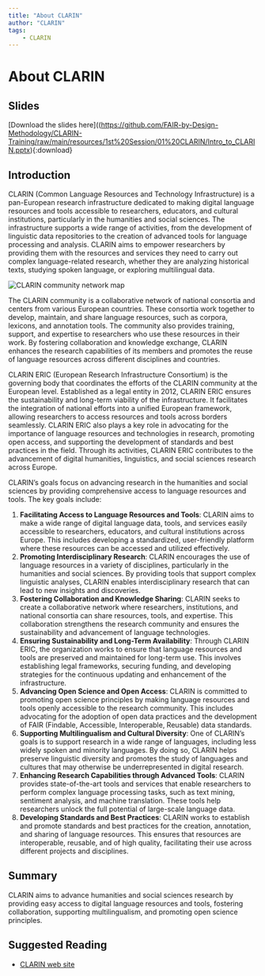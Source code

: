 ```yaml
---
title: "About CLARIN"
author: "CLARIN"
tags: 
    - CLARIN
---
```


# About CLARIN

## Slides

[Download the slides here]((https://github.com/FAIR-by-Design-Methodology/CLARIN-Training/raw/main/resources/1st%20Session/01%20CLARIN/Intro_to_CLARIN.pptx){:download}


## Introduction

CLARIN (Common Language Resources and Technology Infrastructure) is a pan-European research infrastructure dedicated to making digital language resources and tools accessible to researchers, educators, and cultural institutions, particularly in the humanities and social sciences. The infrastructure supports a wide range of activities, from the development of linguistic data repositories to the creation of advanced tools for language processing and analysis. CLARIN aims to empower researchers by providing them with the resources and services they need to carry out complex language-related research, whether they are analyzing historical texts, studying spoken language, or exploring multilingual data.

![CLARIN community network map](https://www.clarin.eu/sites/default/files/CLARIN-Map-ORTOLANG-2024-RGB-300ppi.png)

The CLARIN community is a collaborative network of national consortia and centers from various European countries. These consortia work together to develop, maintain, and share language resources, such as corpora, lexicons, and annotation tools. The community also provides training, support, and expertise to researchers who use these resources in their work. By fostering collaboration and knowledge exchange, CLARIN enhances the research capabilities of its members and promotes the reuse of language resources across different disciplines and countries.

CLARIN ERIC (European Research Infrastructure Consortium) is the governing body that coordinates the efforts of the CLARIN community at the European level. Established as a legal entity in 2012, CLARIN ERIC ensures the sustainability and long-term viability of the infrastructure. It facilitates the integration of national efforts into a unified European framework, allowing researchers to access resources and tools across borders seamlessly. CLARIN ERIC also plays a key role in advocating for the importance of language resources and technologies in research, promoting open access, and supporting the development of standards and best practices in the field. Through its activities, CLARIN ERIC contributes to the advancement of digital humanities, linguistics, and social sciences research across Europe.

CLARIN’s goals focus on advancing research in the humanities and social sciences by providing comprehensive access to language resources and tools. The key goals include:

1. **Facilitating Access to Language Resources and Tools**: CLARIN aims to make a wide range of digital language data, tools, and services easily accessible to researchers, educators, and cultural institutions across Europe. This includes developing a standardized, user-friendly platform where these resources can be accessed and utilized effectively.
2. **Promoting Interdisciplinary Research**: CLARIN encourages the use of language resources in a variety of disciplines, particularly in the humanities and social sciences. By providing tools that support complex linguistic analyses, CLARIN enables interdisciplinary research that can lead to new insights and discoveries.
3. **Fostering Collaboration and Knowledge Sharing**: CLARIN seeks to create a collaborative network where researchers, institutions, and national consortia can share resources, tools, and expertise. This collaboration strengthens the research community and ensures the sustainability and advancement of language technologies.
4. **Ensuring Sustainability and Long-Term Availability**: Through CLARIN ERIC, the organization works to ensure that language resources and tools are preserved and maintained for long-term use. This involves establishing legal frameworks, securing funding, and developing strategies for the continuous updating and enhancement of the infrastructure.
5. **Advancing Open Science and Open Access**: CLARIN is committed to promoting open science principles by making language resources and tools openly accessible to the research community. This includes advocating for the adoption of open data practices and the development of FAIR (Findable, Accessible, Interoperable, Reusable) data standards.
6. **Supporting Multilingualism and Cultural Diversity**: One of CLARIN’s goals is to support research in a wide range of languages, including less widely spoken and minority languages. By doing so, CLARIN helps preserve linguistic diversity and promotes the study of languages and cultures that may otherwise be underrepresented in digital research.
7. **Enhancing Research Capabilities through Advanced Tools**: CLARIN provides state-of-the-art tools and services that enable researchers to perform complex language processing tasks, such as text mining, sentiment analysis, and machine translation. These tools help researchers unlock the full potential of large-scale language data.
8. **Developing Standards and Best Practices**: CLARIN works to establish and promote standards and best practices for the creation, annotation, and sharing of language resources. This ensures that resources are interoperable, reusable, and of high quality, facilitating their use across different projects and disciplines.

## Summary 

CLARIN aims to advance humanities and social sciences research by providing easy access to digital language resources and tools, fostering collaboration, supporting multilingualism, and promoting open science principles.


## Suggested Reading

- [CLARIN web site](https://www.clarin.eu/)



